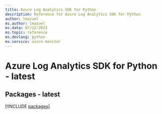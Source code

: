 ```yaml
---
title: Azure Log Analytics SDK for Python
description: Reference for Azure Log Analytics SDK for Python
author: lmazuel
ms.author: lmazuel
ms.data: 07/12/2023
ms.topic: reference
ms.devlang: python
ms.service: azure-monitor
---
```

# Azure Log Analytics SDK for Python - latest
## Packages - latest
[!INCLUDE [packages](log-analytics-index.md)]